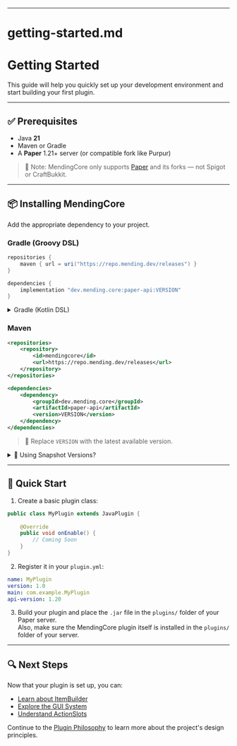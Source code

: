 
---

# getting-started.md

# Getting Started

This guide will help you quickly set up your development environment and start building your first plugin.

---

## ✅ Prerequisites

- Java **21**
- Maven or Gradle
- A **Paper** 1.21+ server (or compatible fork like Purpur)

> 🧠 Note: MendingCore only supports [Paper](https://papermc.io) and its forks — not Spigot or CraftBukkit.

---

## 📦 Installing MendingCore

Add the appropriate dependency to your project.

### Gradle (Groovy DSL)

```groovy
repositories {
    maven { url = uri("https://repo.mending.dev/releases") }
}

dependencies {
    implementation "dev.mending.core:paper-api:VERSION"
}
```

<details>
<summary>Gradle (Kotlin DSL)</summary>

```kotlin
repositories {
    maven("https://repo.yourdomain.com/releases")
}

dependencies {
    implementation("dev.mending.core:paper-api:VERSION")
}
```

</details>

### Maven

```xml
<repositories>
    <repository>
        <id>mendingcore</id>
        <url>https://repo.mending.dev/releases</url>
    </repository>
</repositories>

<dependencies>
    <dependency>
        <groupId>dev.mending.core</groupId>
        <artifactId>paper-api</artifactId>
        <version>VERSION</version>
    </dependency>
</dependencies>
```

> 🔁 Replace `VERSION` with the latest available version.

<details>
<summary>📸 Using Snapshot Versions?</summary>

If you're using a snapshot version like `1.0.0-SNAPSHOT`, be sure to replace the repository URL with the snapshot repository:

**Gradle:**
```groovy
repositories {
    maven { url = uri("https://repo.mending.dev/snapshots") }
}
```

**Maven:**
```xml
<repositories>
    <repository>
        <id>mendingcore-snapshots</id>
        <url>https://repo.mending.dev/snapshots</url>
    </repository>
</repositories>
```

</details>

---

## 🧪 Quick Start

1. Create a basic plugin class:

```java
public class MyPlugin extends JavaPlugin {
    
    @Override
    public void onEnable() {
        // Coming Soon
    }
}
```

2. Register it in your `plugin.yml`:

```yaml
name: MyPlugin
version: 1.0
main: com.example.MyPlugin
api-version: 1.20
```

3. Build your plugin and place the `.jar` file in the `plugins/` folder of your Paper server.  
Also, make sure the MendingCore plugin itself is installed in the `plugins/` folder of your server.

---

## 🔍 Next Steps

Now that your plugin is set up, you can:

- [Learn about ItemBuilder](dev/items/itembuilder.md)
- [Explore the GUI System](dev/gui/gui.md)
- [Understand ActionSlots](dev/gui/action-slots.md)

Continue to the [Plugin Philosophy](philosophy.md) to learn more about the project's design principles.